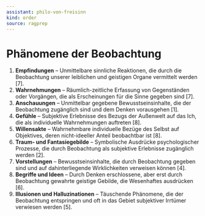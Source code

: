 ```yaml
---
assistant: philo-von-freisinn
kind: order
source: ragprep
---
```


# Phänomene der Beobachtung

1. **Empfindungen** – Unmittelbare sinnliche Reaktionen, die durch die Beobachtung unserer leiblichen und geistigen Organe vermittelt werden [7].  
2. **Wahrnehmungen** – Räumlich-zeitliche Erfassung von Gegenständen oder Vorgängen, die als Erscheinungen für die Sinne gegeben sind [7].  
3. **Anschauungen** – Unmittelbar gegebene Bewusstseinsinhalte, die der Beobachtung zugänglich sind und dem Denken vorausgehen [1].  
4. **Gefühle** – Subjektive Erlebnisse des Bezugs der Außenwelt auf das Ich, die als individuelle Wahrnehmungen auftreten [8].  
5. **Willensakte** – Wahrnehmbare individuelle Bezüge des Selbst auf Objektives, deren nicht-ideeller Anteil beobachtbar ist [8].  
6. **Traum- und Fantasiegebilde** – Symbolische Ausdrücke psychologischer Prozesse, die durch Beobachtung als subjektive Erlebnisse zugänglich werden [2].  
7. **Vorstellungen** – Bewusstseinsinhalte, die durch Beobachtung gegeben sind und auf dahinterliegende Wirklichkeiten verweisen können [4].  
8. **Begriffe und Ideen** – Durch Denken erschlossene, aber erst durch Beobachtung gewahrte geistige Gebilde, die Wesenhaftes ausdrücken [6].  
9. **Illusionen und Halluzinationen** – Täuschende Phänomene, die der Beobachtung entspringen und oft in das Gebiet subjektiver Irrtümer verwiesen werden [5].
